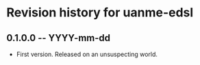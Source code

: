 # Revision history for uanme-edsl

## 0.1.0.0  -- YYYY-mm-dd

* First version. Released on an unsuspecting world.

